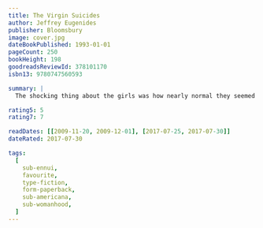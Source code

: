 ```yaml
---
title: The Virgin Suicides
author: Jeffrey Eugenides
publisher: Bloomsbury
image: cover.jpg
dateBookPublished: 1993-01-01
pageCount: 250
bookHeight: 198
goodreadsReviewId: 378101170
isbn13: 9780747560593

summary: |
  The shocking thing about the girls was how nearly normal they seemed when their mother let them out for the one and only date of their lives. Twenty years on, their enigmatic personalities are embalmed in the memories of the boys who worshipped them and who now recall their shared adolescence: the brassiere draped over a crucifix belonging to the promiscuous Lux; the sisters' breath-taking appearance on the night of the dance; and the sultry, sleepy street across which they watched a family disintegrate and fragile lives disappear.

rating5: 5
rating7: 7

readDates: [[2009-11-20, 2009-12-01], [2017-07-25, 2017-07-30]]
dateRated: 2017-07-30

tags:
  [
    sub-ennui,
    favourite,
    type-fiction,
    form-paperback,
    sub-americana,
    sub-womanhood,
  ]
---
```

